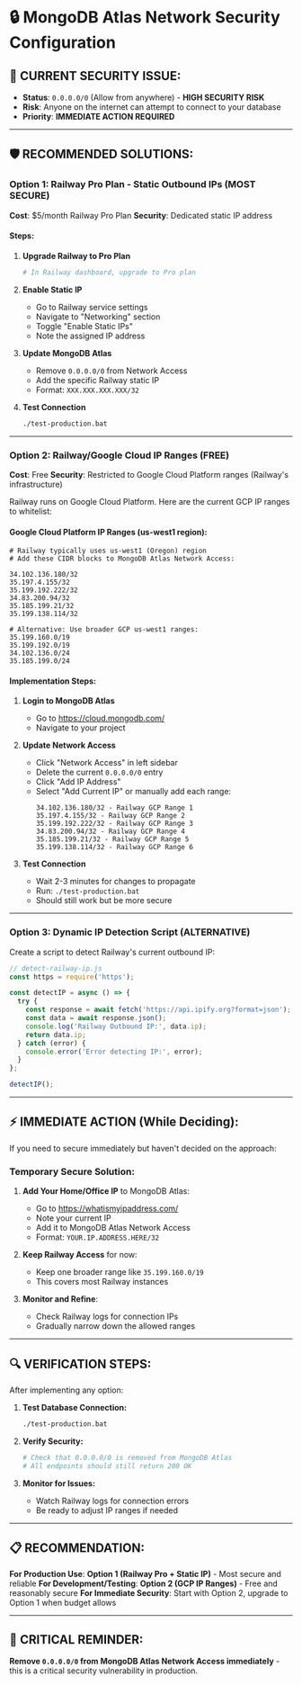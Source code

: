 # 🔒 MongoDB Atlas Network Security Configuration

## 🚨 **CURRENT SECURITY ISSUE:**
- **Status**: `0.0.0.0/0` (Allow from anywhere) - **HIGH SECURITY RISK**
- **Risk**: Anyone on the internet can attempt to connect to your database
- **Priority**: **IMMEDIATE ACTION REQUIRED**

---

## 🛡️ **RECOMMENDED SOLUTIONS:**

### **Option 1: Railway Pro Plan - Static Outbound IPs (MOST SECURE)**

**Cost**: $5/month Railway Pro Plan
**Security**: Dedicated static IP address

#### Steps:
1. **Upgrade Railway to Pro Plan**
   ```bash
   # In Railway dashboard, upgrade to Pro plan
   ```

2. **Enable Static IP**
   - Go to Railway service settings
   - Navigate to "Networking" section
   - Toggle "Enable Static IPs"
   - Note the assigned IP address

3. **Update MongoDB Atlas**
   - Remove `0.0.0.0/0` from Network Access
   - Add the specific Railway static IP
   - Format: `XXX.XXX.XXX.XXX/32`

4. **Test Connection**
   ```bash
   ./test-production.bat
   ```

---

### **Option 2: Railway/Google Cloud IP Ranges (FREE)**

**Cost**: Free
**Security**: Restricted to Google Cloud Platform ranges (Railway's infrastructure)

Railway runs on Google Cloud Platform. Here are the current GCP IP ranges to whitelist:

#### **Google Cloud Platform IP Ranges (us-west1 region):**
```
# Railway typically uses us-west1 (Oregon) region
# Add these CIDR blocks to MongoDB Atlas Network Access:

34.102.136.180/32
35.197.4.155/32
35.199.192.222/32
34.83.200.94/32
35.185.199.21/32
35.199.138.114/32

# Alternative: Use broader GCP us-west1 ranges:
35.199.160.0/19
35.199.192.0/19
34.102.136.0/24
35.185.199.0/24
```

#### **Implementation Steps:**
1. **Login to MongoDB Atlas**
   - Go to https://cloud.mongodb.com/
   - Navigate to your project

2. **Update Network Access**
   - Click "Network Access" in left sidebar
   - Delete the current `0.0.0.0/0` entry
   - Click "Add IP Address"
   - Select "Add Current IP" or manually add each range:
     ```
     34.102.136.180/32 - Railway GCP Range 1
     35.197.4.155/32 - Railway GCP Range 2
     35.199.192.222/32 - Railway GCP Range 3
     34.83.200.94/32 - Railway GCP Range 4
     35.185.199.21/32 - Railway GCP Range 5
     35.199.138.114/32 - Railway GCP Range 6
     ```

3. **Test Connection**
   - Wait 2-3 minutes for changes to propagate
   - Run: `./test-production.bat`
   - Should still work but be more secure

---

### **Option 3: Dynamic IP Detection Script (ALTERNATIVE)**

Create a script to detect Railway's current outbound IP:

```javascript
// detect-railway-ip.js
const https = require('https');

const detectIP = async () => {
  try {
    const response = await fetch('https://api.ipify.org?format=json');
    const data = await response.json();
    console.log('Railway Outbound IP:', data.ip);
    return data.ip;
  } catch (error) {
    console.error('Error detecting IP:', error);
  }
};

detectIP();
```

---

## ⚡ **IMMEDIATE ACTION (While Deciding):**

If you need to secure immediately but haven't decided on the approach:

### **Temporary Secure Solution:**
1. **Add Your Home/Office IP** to MongoDB Atlas:
   - Go to https://whatismyipaddress.com/
   - Note your current IP
   - Add it to MongoDB Atlas Network Access
   - Format: `YOUR.IP.ADDRESS.HERE/32`

2. **Keep Railway Access** for now:
   - Keep one broader range like `35.199.160.0/19`
   - This covers most Railway instances

3. **Monitor and Refine**:
   - Check Railway logs for connection IPs
   - Gradually narrow down the allowed ranges

---

## 🔍 **VERIFICATION STEPS:**

After implementing any option:

1. **Test Database Connection:**
   ```bash
   ./test-production.bat
   ```

2. **Verify Security:**
   ```bash
   # Check that 0.0.0.0/0 is removed from MongoDB Atlas
   # All endpoints should still return 200 OK
   ```

3. **Monitor for Issues:**
   - Watch Railway logs for connection errors
   - Be ready to adjust IP ranges if needed

---

## 📋 **RECOMMENDATION:**

**For Production Use**: **Option 1 (Railway Pro + Static IP)** - Most secure and reliable
**For Development/Testing**: **Option 2 (GCP IP Ranges)** - Free and reasonably secure
**For Immediate Security**: Start with Option 2, upgrade to Option 1 when budget allows

---

## 🚨 **CRITICAL REMINDER:**

**Remove `0.0.0.0/0` from MongoDB Atlas Network Access immediately** - this is a critical security vulnerability in production.
